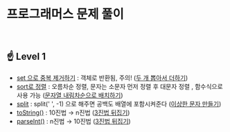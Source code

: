 # 프로그래머스 문제 풀이 
<br>

## :point_up: Level 1

* [set 으로 중복 제거하기](https://developer.mozilla.org/ko/docs/Web/JavaScript/Reference/Global_Objects/Set) : 객체로 반환됨, 주의! ([두 개 뽑아서 더하기](https://github.com/kanghyew0n/programmers-challenges/blob/main/Level1/%EB%91%90%20%EA%B0%9C%20%EB%BD%91%EC%95%84%EC%84%9C%20%EB%8D%94%ED%95%98%EA%B8%B0.js))
* [sort로 정렬](https://developer.mozilla.org/ko/docs/Web/JavaScript/Reference/Global_Objects/Array/sort) : 오름차순 정렬, 문자는 소문자 먼저 정렬 후 대문자 정렬 , 함수식으로 사용 가능 ([문자열 내림차순으로 배치하기](https://github.com/kanghyew0n/programmers-challenges/blob/main/Level1/%EB%AC%B8%EC%9E%90%EC%97%B4%20%EB%82%B4%EB%A6%BC%EC%B0%A8%EC%88%9C%EC%9C%BC%EB%A1%9C%20%EB%B0%B0%EC%B9%98%ED%95%98%EA%B8%B0.js))
* [split](https://developer.mozilla.org/ko/docs/Web/JavaScript/Reference/Global_Objects/String/split) : split(' ', -1) 으로 해주면 공백도 배열에 포함시켜준다 ([이상한 문자 만들기](https://github.com/kanghyew0n/programmers-challenges/blob/main/Level1/%EC%9D%B4%EC%83%81%ED%95%9C%20%EB%AC%B8%EC%9E%90%20%EB%A7%8C%EB%93%A4%EA%B8%B0.js))
* [toString()](https://developer.mozilla.org/ko/docs/Web/JavaScript/Reference/Global_Objects/Object/toString) : 10진법 → n진법 ([3진법 뒤집기](https://github.com/kanghyew0n/programmers-challenges/blob/main/Level1/3%EC%A7%84%EB%B2%95%20%EB%92%A4%EC%A7%91%EA%B8%B0.js))
* [parseInt()](https://developer.mozilla.org/ko/docs/Web/JavaScript/Reference/Global_Objects/parseInt) : n진법 → 10진법 ([3진법 뒤집기](https://github.com/kanghyew0n/programmers-challenges/blob/main/Level1/3%EC%A7%84%EB%B2%95%20%EB%92%A4%EC%A7%91%EA%B8%B0.js))

<br><br>
